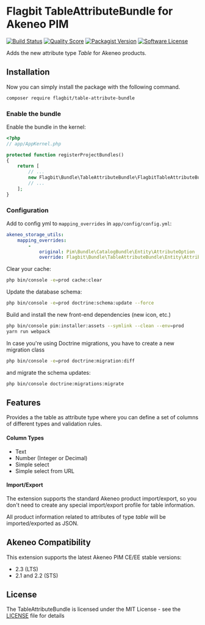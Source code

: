 # Flagbit TableAttributeBundle for Akeneo PIM #

[![Build Status](https://img.shields.io/travis/flagbit/akeneo-table-attribute-bundle.svg?style=flat-square)](https://github.com/flagbit/akeneo-table-attribute-bundle)
[![Quality Score](https://img.shields.io/scrutinizer/g/flagbit/akeneo-table-attribute-bundle.svg?style=flat-square)](https://scrutinizer-ci.com/g/Flagbit/akeneo-table-attribute-bundle)
[![Packagist Version](https://img.shields.io/packagist/v/flagbit/table-attribute-bundle.svg?style=flat-square)](https://packagist.org/packages/flagbit/table-attribute-bundle)
[![Software License](https://img.shields.io/badge/license-MIT-brightgreen.svg?style=flat-square)](LICENSE)

Adds the new attribute type *Table* for Akeneo products.

## Installation ##

Now you can simply install the package with the following command. 

``` bash
composer require flagbit/table-attribute-bundle
```

### Enable the bundle ###

Enable the bundle in the kernel:

``` php
<?php
// app/AppKernel.php

protected function registerProjectBundles()
{
    return [
        // ...
        new Flagbit\Bundle\TableAttributeBundle\FlagbitTableAttributeBundle(),
        // ...
    ];
}
```

### Configuration ###

Add to config yml to `mapping_overrides` in `app/config/config.yml`:

``` yml
akeneo_storage_utils:
    mapping_overrides:
        -
            original: Pim\Bundle\CatalogBundle\Entity\AttributeOption
            override: Flagbit\Bundle\TableAttributeBundle\Entity\AttributeOption
```

Clear your cache:

``` bash
php bin/console -e=prod cache:clear
```

Update the database schema:

``` bash
php bin/console -e=prod doctrine:schema:update --force
```

Build and install the new front-end dependencies (new icon, etc.)

``` bash
php bin/console pim:installer:assets --symlink --clean --env=prod
yarn run webpack
```

In case you're using Doctrine migrations, you have to create a new migration class

``` bash
php bin/console -e=prod doctrine:migration:diff
```

and migrate the schema updates:

``` bash
php bin/console doctrine:migrations:migrate
```

## Features ##

Provides a the table as attribute type where you can define a set of columns of different types and validation rules.

#### Column Types ####
* Text
* Number (Integer or Decimal)
* Simple select
* Simple select from URL

#### Import/Export ####
The extension supports the standard Akeneo product import/export, so you don't need to create any special import/export
profile for table information.

All product information related to attributes of type _table_ will be imported/exported as JSON. 

## Akeneo Compatibility ##

This extension supports the latest Akeneo PIM CE/EE stable versions:

* 2.3 (LTS)
* 2.1 and 2.2 (STS)

## License ##

The TableAttributeBundle is licensed under the MIT License - see the [LICENSE](LICENSE) file for details

